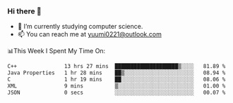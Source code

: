 ### Hi there 👋

- 📕 I’m currently studying computer science.
- 📫 You can reach me at yuumi0221@outlook.com


📊This Week I Spent My Time On:
<!--START_SECTION:waka-->

```txt
C++               13 hrs 27 mins  ████████████████████▒░░░░   81.89 %
Java Properties   1 hr 28 mins    ██▒░░░░░░░░░░░░░░░░░░░░░░   08.94 %
C                 1 hr 19 mins    ██░░░░░░░░░░░░░░░░░░░░░░░   08.06 %
XML               9 mins          ▒░░░░░░░░░░░░░░░░░░░░░░░░   01.00 %
JSON              0 secs          ░░░░░░░░░░░░░░░░░░░░░░░░░   00.07 %
```

<!--END_SECTION:waka-->

<!--
**Yuumi0221/Yuumi0221** is a ✨ _special_ ✨ repository because its `README.md` (this file) appears on your GitHub profile.

Here are some ideas to get you started:

- 🔭 I’m currently working on ...
- 🌱 I’m currently learning ...
- 👯 I’m looking to collaborate on ...
- 🤔 I’m looking for help with ...
- 💬 Ask me about ...
- 📫 How to reach me: ...
- 😄 Pronouns: ...
- ⚡ Fun fact: ...
-->
